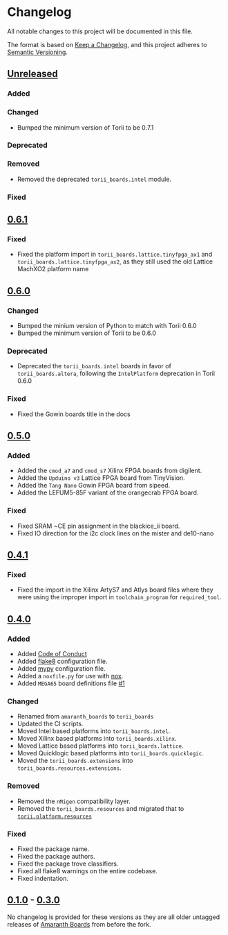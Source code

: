# Changelog

All notable changes to this project will be documented in this file.

The format is based on [Keep a Changelog](https://keepachangelog.com/en/1.0.0/),
and this project adheres to [Semantic Versioning](https://semver.org/spec/v2.0.0.html).

<!--
Unreleased template stuff

## [Unreleased]
### Added
### Changed
### Deprecated
### Removed
### Fixed
### Security
-->

## [Unreleased]

### Added

### Changed

- Bumped the minimum version of Torii to be 0.7.1

### Deprecated

### Removed

- Removed the deprecated `torii_boards.intel` module.

### Fixed

## [0.6.1]

### Fixed

- Fixed the platform import in `torii_boards.lattice.tinyfpga_ax1` and `torii_boards.lattice.tinyfpga_ax2`, as they still used the old Lattice MachXO2 platform name

## [0.6.0]

### Changed

- Bumped the minium version of Python to match with Torii 0.6.0
- Bumped the minimum version of Torii to be 0.6.0

### Deprecated

- Deprecated the `torii_boards.intel` boards in favor of `torii_boards.altera`, following the `IntelPlatform` deprecation in Torii 0.6.0

### Fixed

- Fixed the Gowin boards title in the docs

## [0.5.0]

### Added

- Added the `cmod_a7` and `cmod_s7` Xilinx FPGA boards from digilent.
- Added the `Upduino v3` Lattice FPGA board from TinyVision.
- Added the `Tang Nano` Gowin FPGA board from sipeed.
- Added the LEFUM5-85F variant of the orangecrab FPGA board.

### Fixed

- Fixed SRAM ~CE pin assignment in the blackice_ii board.
- Fixed IO direction for  the i2c clock lines on the mister and de10-nano

## [0.4.1]

### Fixed

- Fixed the import in the Xilinx ArtyS7 and Atlys board files where they were using the improper import in `toolchain_program` for `required_tool`.

## [0.4.0]

### Added

- Added [Code of Conduct](https://github.com/shrine-maiden-heavy-industries/torii-boards/blob/main/CODE_OF_CONDUCT.md)
- Added [flake8](https://flake8.pycqa.org/en/latest/) configuration file.
- Added [mypy](http://mypy-lang.org/) configuration file.
- Added a `noxfile.py` for use with [nox](https://nox.thea.codes/en/stable/).
- Added `MEGA65` board definitions file [#1](https://github.com/shrine-maiden-heavy-industries/torii-boards/pull/1)

### Changed

- Renamed from `amaranth_boards` to `torii_boards`
- Updated the CI scripts.
- Moved Intel based platforms into `torii_boards.intel`.
- Moved Xilinx based platforms into `torii_boards.xilinx`.
- Moved Lattice based platforms into `torii_boards.lattice`.
- Moved Quicklogic based platforms into `torii_boards.quicklogic`.
- Moved the `torii_boards.extensions` into `torii_boards.resources.extensions`.

### Removed

- Removed the `nMigen` compatibility layer.
- Removed the `torii_boards.resources` and migrated that to [`torii.platform.resources`](https://github.com/shrine-maiden-heavy-industries/torii-hdl/tree/main/torii/platform/resources)

### Fixed

- Fixed the package name.
- Fixed the package authors.
- Fixed the package trove classifiers.
- Fixed all flake8 warnings on the entire codebase.
- Fixed indentation.

## [0.1.0] - [0.3.0]

No changelog is provided for these versions as they are all older untagged releases of [Amaranth Boards](https://github.com/amaranth-lang/amaranth-boards) from before the fork.

[unreleased]: https://github.com/shrine-maiden-heavy-industries/torii-boards/compare/v0.6.1...main
[0.6.1]: https://github.com/shrine-maiden-heavy-industries/torii-boards/compare/v0.6.0...v0.6.1
[0.6.0]: https://github.com/shrine-maiden-heavy-industries/torii-boards/compare/v0.5.0...v0.6.0
[0.5.0]: https://github.com/shrine-maiden-heavy-industries/torii-boards/compare/v0.4.1...v0.5.0
[0.4.1]: https://github.com/shrine-maiden-heavy-industries/torii-boards/compare/v0.4.0...v0.4.1
[0.4.0]: https://github.com/shrine-maiden-heavy-industries/torii-boards/compare/amaranth-fork...v0.4.0
[0.3.0]: https://github.com/shrine-maiden-heavy-industries/torii-boards/compare/amaranth-fork...main
[0.1.0]: https://github.com/shrine-maiden-heavy-industries/torii-boards/compare/amaranth-fork...main

